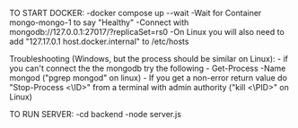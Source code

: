 TO START DOCKER: 
    -docker compose up --wait 
    -Wait for Container mongo-mongo-1 to say "Healthy"
    -Connect with mongodb://127.0.0.1:27017/?replicaSet=rs0
    -On Linux you will also need to add "127.17.0.1 host.docker.internal" to /etc/hosts 

Troubleshooting (Windows, but the process should be similar on Linux): 
    - if you can't connect the the mongodb try the following 
        - Get-Process -Name mongod ("pgrep mongod" on linux)
        - If you get a non-error return value do "Stop-Process <\ID>" from a terminal with admin authority ("kill <\PID>" on Linux)

TO RUN SERVER: 
    -cd backend 
    -node server.js